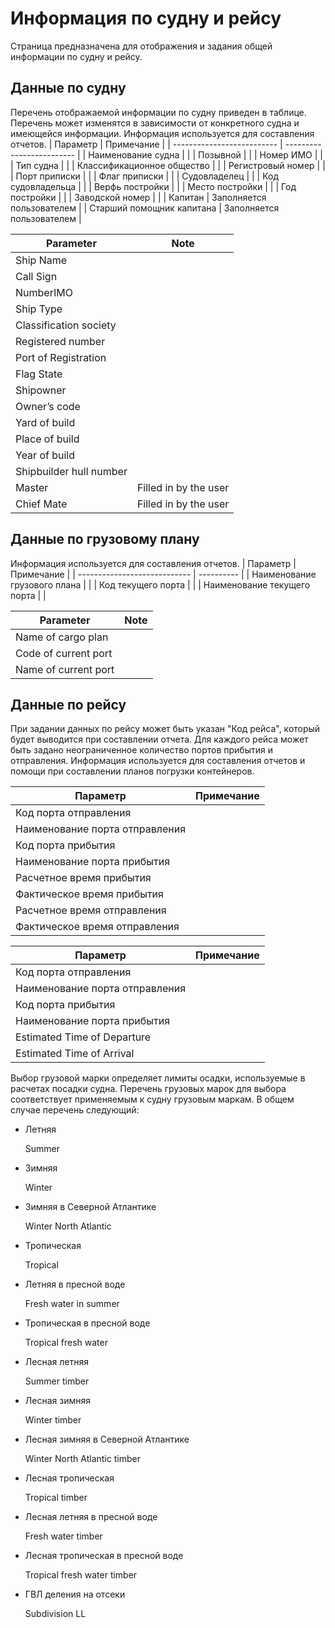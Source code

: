 # Информация по судну и рейсу
Страница предназначена для отображения и задания общей информации по судну и рейсу.
## Данные по судну
Перечень отображаемой информации по судну приведен в таблице. Перечень может изменятся в зависимости от конкретного судна и имеющейся информации.  Информация используется для составления отчетов. 
| Параметр                   | Примечание                |
| -------------------------- | ------------------------- |
| Наименование судна         |                           |
| Позывной                   |                           |
| Номер ИМО                  |                           |
| Тип судна                  |                           |
| Классификационное общество |                           |
| Регистровый номер          |                           |
| Порт приписки              |                           |
| Флаг приписки              |                           |
| Cудовладелец               |                           |
| Код судовладельца          |                           |
| Верфь постройки            |                           |
| Место постройки            |                           |
| Год постройки              |                           |
| Заводской номер            |                           |
| Капитан                    | Заполняется пользователем |
| Старший помощник капитана  | Заполняется пользователем |

| Parameter               | Note                  |
| ----------------------- | --------------------- |
| Ship Name               |                       |
| Call Sign               |                       |
| NumberIMO               |                       |
| Ship Type               |                       |
| Classification society  |                       |
| Registered number       |                       |
| Port of Registration    |                       |
| Flag State              |                       |
| Shipowner               |                       |
| Owner’s code            |                       |
| Yard of build           |                       |
| Place of build          |                       |
| Year of build           |                       |
| Shipbuilder hull number |                       |
| Master                  | Filled in by the user |
| Chief Mate              | Filled in by the user |

## Данные по грузовому плану
 Информация используется для составления отчетов.
| Параметр                     | Примечание |
| ---------------------------- | ---------- |
| Наименование грузового плана |            |
| Код текущего порта           |            |
| Наименование текущего порта  |            |


| Parameter            | Note |
| -------------------- | ---- |
| Name of cargo plan   |      |
| Code of current port |      |
| Name of current port |      |

## Данные по рейсу
При задании данных по рейсу может быть указан "Код рейса", который будет выводится при составлении отчета. Для каждого рейса может быть задано неограниченное количество портов прибытия и отправления. Информация используется для составления отчетов и помощи при составлении планов погрузки контейнеров.

| Параметр                       | Примечание |
| ------------------------------ | ---------- |
| Код порта отправления          |            |
| Наименование порта отправления |            |
| Код порта прибытия             |            |
| Наименование порта прибытия    |            |
| Расчетное время прибытия       |            |
| Фактическое время прибытия     |            |
| Расчетное время отправления    |            |
| Фактическое время отправления  |            |

| Параметр                       | Примечание |
| ------------------------------ | ---------- |
| Код порта отправления          |            |
| Наименование порта отправления |            |
| Код порта прибытия             |            |
| Наименование порта прибытия    |            |
| Estimated Time of Departure    |            |
| Estimated Time of Arrival      |            |



Выбор грузовой марки определяет лимиты осадки, используемые в расчетах посадки судна. Перечень грузовых марок для выбора соответствует применяемым к судну грузовым маркам. В общем случае перечень следующий:
- Летняя </p><p> Summer
- Зимняя </p><p> Winter
- Зимняя в Северной Атлантике </p><p> Winter North Atlantic
- Тропическая </p><p> Tropical
- Летняя в пресной воде </p><p> Fresh water in summer
- Тропическая в пресной воде </p><p> Tropical fresh water
- Лесная летняя </p><p> Summer timber
- Лесная зимняя </p><p> Winter timber
- Лесная зимняя в Северной Атлантике </p><p> Winter North Atlantic timber
- Лесная тропическая  </p><p> Tropical timber
- Лесная летняя в пресной воде </p><p> Fresh water timber
- Лесная тропическая в пресной воде </p><p>  Tropical fresh water timber
- ГВЛ деления на отсеки </p><p> Subdivision LL